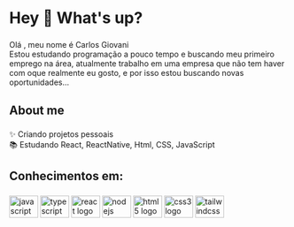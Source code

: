 <h1 align="left">Hey 👋 What's up?</h1>

###

<p align="left">Olá , meu nome é Carlos Giovani<br>Estou estudando programação a pouco tempo e buscando meu primeiro emprego na área, atualmente trabalho em uma empresa que não tem haver com oque realmente eu gosto, e por isso estou buscando novas oportunidades...</p>

###

<h2 align="left">About me</h2>

###

<p align="left">✨ Criando projetos pessoais<br>📚 Estudando React, ReactNative, Html, CSS, JavaScript</p>

###

<h2 align="left">Conhecimentos em:</h2>

###

<div align="left">
  <img src="https://cdn.jsdelivr.net/gh/devicons/devicon/icons/javascript/javascript-original.svg" height="40" width="52" alt="javascript logo"  />
  <img src="https://cdn.jsdelivr.net/gh/devicons/devicon/icons/typescript/typescript-original.svg" height="40" width="52" alt="typescript logo"  />
  <img src="https://cdn.jsdelivr.net/gh/devicons/devicon/icons/react/react-original.svg" height="40" width="52" alt="react logo"  />
  <img src="https://cdn.jsdelivr.net/gh/devicons/devicon/icons/nodejs/nodejs-original.svg" height="40" width="52" alt="nodejs logo"  />
  <img src="https://cdn.jsdelivr.net/gh/devicons/devicon/icons/html5/html5-original.svg" height="40" width="52" alt="html5 logo"  />
  <img src="https://cdn.jsdelivr.net/gh/devicons/devicon/icons/css3/css3-original.svg" height="40" width="52" alt="css3 logo"  />
  <img src="https://cdn.jsdelivr.net/gh/devicons/devicon/icons/tailwindcss/tailwindcss-original-wordmark.svg" height="40" width="52" alt="tailwindcss logo"  />
</div>

###
